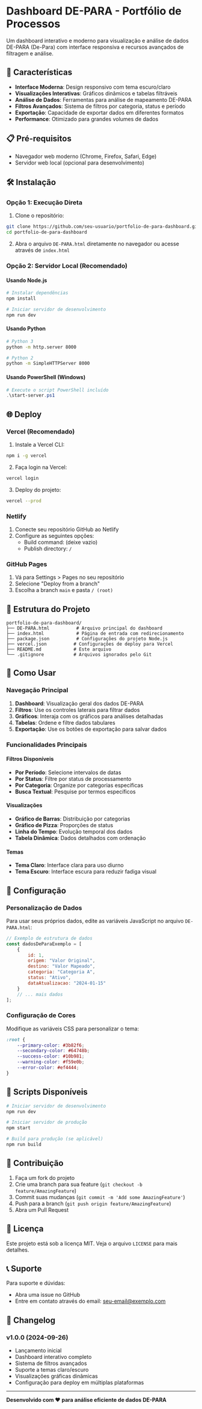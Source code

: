# Dashboard DE-PARA - Portfólio de Processos

Um dashboard interativo e moderno para visualização e análise de dados DE-PARA (De-Para) com interface responsiva e recursos avançados de filtragem e análise.

## 🚀 Características

- **Interface Moderna**: Design responsivo com tema escuro/claro
- **Visualizações Interativas**: Gráficos dinâmicos e tabelas filtráveis
- **Análise de Dados**: Ferramentas para análise de mapeamento DE-PARA
- **Filtros Avançados**: Sistema de filtros por categoria, status e período
- **Exportação**: Capacidade de exportar dados em diferentes formatos
- **Performance**: Otimizado para grandes volumes de dados

## 📋 Pré-requisitos

- Navegador web moderno (Chrome, Firefox, Safari, Edge)
- Servidor web local (opcional para desenvolvimento)

## 🛠️ Instalação

### Opção 1: Execução Direta
1. Clone o repositório:
```bash
git clone https://github.com/seu-usuario/portfolio-de-para-dashboard.git
cd portfolio-de-para-dashboard
```

2. Abra o arquivo `DE-PARA.html` diretamente no navegador ou acesse através de `index.html`

### Opção 2: Servidor Local (Recomendado)

#### Usando Node.js
```bash
# Instalar dependências
npm install

# Iniciar servidor de desenvolvimento
npm run dev
```

#### Usando Python
```bash
# Python 3
python -m http.server 8000

# Python 2
python -m SimpleHTTPServer 8000
```

#### Usando PowerShell (Windows)
```powershell
# Execute o script PowerShell incluído
.\start-server.ps1
```

## 🌐 Deploy

### Vercel (Recomendado)
1. Instale a Vercel CLI:
```bash
npm i -g vercel
```

2. Faça login na Vercel:
```bash
vercel login
```

3. Deploy do projeto:
```bash
vercel --prod
```

### Netlify
1. Conecte seu repositório GitHub ao Netlify
2. Configure as seguintes opções:
   - Build command: (deixe vazio)
   - Publish directory: `/`

### GitHub Pages
1. Vá para Settings > Pages no seu repositório
2. Selecione "Deploy from a branch"
3. Escolha a branch `main` e pasta `/ (root)`

## 📁 Estrutura do Projeto

```
portfolio-de-para-dashboard/
├── DE-PARA.html          # Arquivo principal do dashboard
├── index.html            # Página de entrada com redirecionamento
├── package.json          # Configurações do projeto Node.js
├── vercel.json          # Configurações de deploy para Vercel
├── README.md            # Este arquivo
└── .gitignore           # Arquivos ignorados pelo Git
```

## 🎯 Como Usar

### Navegação Principal
1. **Dashboard**: Visualização geral dos dados DE-PARA
2. **Filtros**: Use os controles laterais para filtrar dados
3. **Gráficos**: Interaja com os gráficos para análises detalhadas
4. **Tabelas**: Ordene e filtre dados tabulares
5. **Exportação**: Use os botões de exportação para salvar dados

### Funcionalidades Principais

#### Filtros Disponíveis
- **Por Período**: Selecione intervalos de datas
- **Por Status**: Filtre por status de processamento
- **Por Categoria**: Organize por categorias específicas
- **Busca Textual**: Pesquise por termos específicos

#### Visualizações
- **Gráfico de Barras**: Distribuição por categorias
- **Gráfico de Pizza**: Proporções de status
- **Linha do Tempo**: Evolução temporal dos dados
- **Tabela Dinâmica**: Dados detalhados com ordenação

#### Temas
- **Tema Claro**: Interface clara para uso diurno
- **Tema Escuro**: Interface escura para reduzir fadiga visual

## 🔧 Configuração

### Personalização de Dados
Para usar seus próprios dados, edite as variáveis JavaScript no arquivo `DE-PARA.html`:

```javascript
// Exemplo de estrutura de dados
const dadosDeParaExemplo = [
    {
        id: 1,
        origem: "Valor Original",
        destino: "Valor Mapeado",
        categoria: "Categoria A",
        status: "Ativo",
        dataAtualizacao: "2024-01-15"
    }
    // ... mais dados
];
```

### Configuração de Cores
Modifique as variáveis CSS para personalizar o tema:

```css
:root {
    --primary-color: #3b82f6;
    --secondary-color: #64748b;
    --success-color: #10b981;
    --warning-color: #f59e0b;
    --error-color: #ef4444;
}
```

## 🚀 Scripts Disponíveis

```bash
# Iniciar servidor de desenvolvimento
npm run dev

# Iniciar servidor de produção
npm start

# Build para produção (se aplicável)
npm run build
```

## 🤝 Contribuição

1. Faça um fork do projeto
2. Crie uma branch para sua feature (`git checkout -b feature/AmazingFeature`)
3. Commit suas mudanças (`git commit -m 'Add some AmazingFeature'`)
4. Push para a branch (`git push origin feature/AmazingFeature`)
5. Abra um Pull Request

## 📝 Licença

Este projeto está sob a licença MIT. Veja o arquivo `LICENSE` para mais detalhes.

## 📞 Suporte

Para suporte e dúvidas:
- Abra uma issue no GitHub
- Entre em contato através do email: seu-email@exemplo.com

## 🔄 Changelog

### v1.0.0 (2024-09-26)
- Lançamento inicial
- Dashboard interativo completo
- Sistema de filtros avançados
- Suporte a temas claro/escuro
- Visualizações gráficas dinâmicas
- Configuração para deploy em múltiplas plataformas

---

**Desenvolvido com ❤️ para análise eficiente de dados DE-PARA**